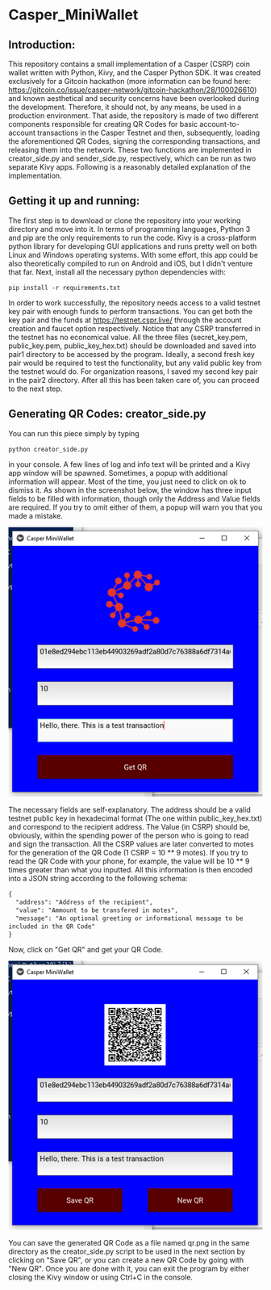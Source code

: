 # Casper_MiniWallet
## Introduction:
  This repository contains a small implementation of a Casper (CSRP) coin wallet written with Python, Kivy, and the Casper Python SDK. It was created exclusively for a Gitcoin hackathon (more information can be found here: https://gitcoin.co/issue/casper-network/gitcoin-hackathon/28/100026610) and known aesthetical and security concerns have been overlooked during the development. Therefore, it should not, by any means, be used in a production environment. That aside, the repository is made of two different components responsible for creating QR Codes for basic account-to-account transactions in the Casper Testnet and then, subsequently, loading the aforementioned QR Codes, signing the corresponding transactions, and releasing them into the network. These two functions are implemented in creator_side.py and sender_side.py, respectively, which can be run as two separate Kivy apps. Following is a reasonably detailed explanation of the implementation.
## Getting it up and running:
  The first step is to download or clone the repository into your working directory and move into it. In terms of programming languages, Python 3 and pip are the only requirements to run the code. Kivy is a cross-platform python library for developing GUI applications and runs pretty well on both Linux and Windows operating systems. With some effort, this app could be also theoretically compiled to run on Android and iOS, but I didn't venture that far.
Next, install all the necessary python dependencies with:
```
pip install -r requirements.txt
```
  In order to work successfully, the repository needs access to a valid testnet key pair with enough funds to perform transactions. You can get both the key pair and the funds at https://testnet.cspr.live/ through the account creation and faucet option respectively. Notice that any CSRP transferred in the testnet has no economical value. All the three files (secret_key.pem, public_key.pem, public_key_hex.txt) should be downloaded and saved into pair1 directory to be accessed by the program. Ideally, a second fresh key pair would be required to test the functionality, but any valid public key from the testnet would do. For organization reasons, I saved my second key pair in the pair2 directory.
After all this has been taken care of, you can proceed to the next step.
## Generating QR Codes: creator_side.py
You can run this piece simply by typing
```
python creator_side.py
```
in your console. A few lines of log and info text will be printed and a Kivy app window will be spawned. Sometimes, a popup with additional information will appear. Most of the time, you just need to click on ok to dismiss it. As shown in the screenshot below, the window has three input fields to be filled with information, though only the Address and Value fields are required. If you try to omit either of them, a popup will warn you that you made a mistake.

![creator_side.py main window](https://raw.githubusercontent.com/FrGS-0/Casper_MiniWallet/main/screenshots/Creating%20QR%20Code%20(Window%20Only).PNG)

The necessary fields are self-explanatory. The address should be a valid testnet public key in hexadecimal format (The one within public_key_hex.txt) and correspond to the recipient address. The Value (in CSRP) should be, obviously, within the spending power of the person who is going to read and sign the transaction. All the CSRP values are later converted to motes for the generation of the QR Code (1 CSRP = 10 ** 9 motes). If you try to read the QR Code with your phone, for example, the value will be 10 ** 9 times greater than what you inputted.
All this information is then encoded into a JSON string according to the following schema:
```
{
  "address": "Address of the recipient",
  "value": "Ammount to be transfered in motes",
  "message": "An optional greeting or informational message to be included in the QR Code"
}
```
Now, click on "Get QR" and get your QR Code.

![Getting your QR Code](https://raw.githubusercontent.com/FrGS-0/Casper_MiniWallet/main/screenshots/Created%20QR%20Code%20(Window%20Only).PNG)

You can save the generated QR Code as a file named qr.png in the same directory as the creator_side.py script to be used in the next section by clicking on "Save QR", or you can create a new QR Code by going with "New QR". Once you are done with it, you can exit the program by either closing the Kivy window or using Ctrl+C in the console.
